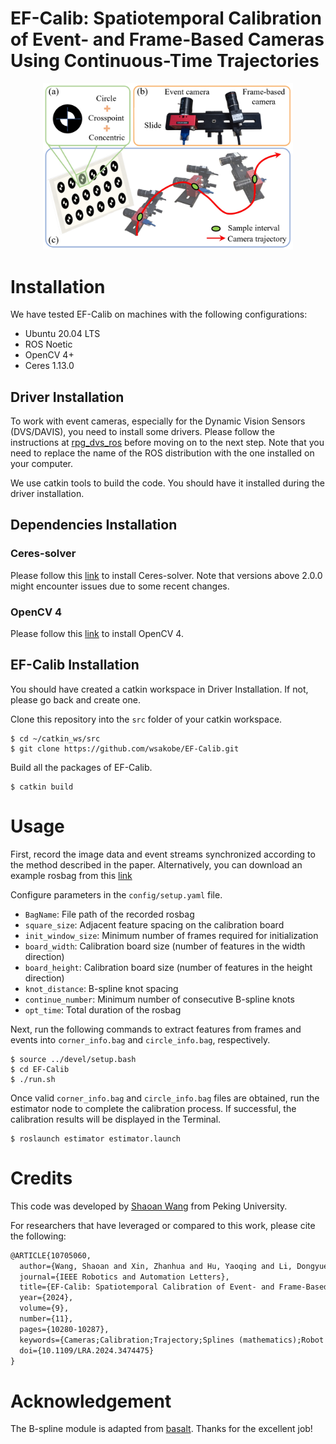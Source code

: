 # EF-Calib: Spatiotemporal Calibration of Event- and Frame-Based Cameras Using Continuous-Time Trajectories

<div align=center>
    <img src="./asset/overview.png" alt="overview image" width="400">
</div>

# Installation

We have tested EF-Calib on machines with the following configurations:
* Ubuntu 20.04 LTS
* ROS Noetic
* OpenCV 4+
* Ceres 1.13.0

## Driver Installation

To work with event cameras, especially for the Dynamic Vision Sensors (DVS/DAVIS), you need to install some drivers. Please follow the instructions at [rpg_dvs_ros](https://github.com/uzh-rpg/rpg_dvs_ros) before moving on to the next step. Note that you need to replace the name of the ROS distribution with the one installed on your computer.

We use catkin tools to build the code. You should have it installed during the driver installation.

## Dependencies Installation

### Ceres-solver

Please follow this [link](http://ceres-solver.org/installation.html) to install Ceres-solver. Note that versions above 2.0.0 might encounter issues due to some recent changes.

### OpenCV 4

Please follow this [link](https://opencv.org/get-started/) to install OpenCV 4.

## EF-Calib Installation

You should have created a catkin workspace in Driver Installation. If not, please go back and create one.

Clone this repository into the `src` folder of your catkin workspace.

    $ cd ~/catkin_ws/src 
    $ git clone https://github.com/wsakobe/EF-Calib.git

Build all the packages of EF-Calib.

    $ catkin build


# Usage

First, record the image data and event streams synchronized according to the method described in the paper. Alternatively, you can download an example rosbag from this [link](https://drive.google.com/file/d/1UXtpTBYqeFjvbvVHNQ-meKYFzR9RP7e2/view?usp=sharing) 

Configure parameters in the `config/setup.yaml` file.

  - `BagName`: File path of the recorded rosbag
  - `square_size`: Adjacent feature spacing on the calibration board
  - `init_window_size`: Minimum number of frames required for initialization
  - `board_width`: Calibration board size (number of features in the width direction)
  - `board_height`: Calibration board size (number of features in the height direction)
  - `knot_distance`: B-spline knot spacing
  - `continue_number`: Minimum number of consecutive B-spline knots
  - `opt_time`: Total duration of the rosbag

Next, run the following commands to extract features from frames and events into `corner_info.bag` and `circle_info.bag`, respectively.

    $ source ../devel/setup.bash
    $ cd EF-Calib
    $ ./run.sh

Once valid `corner_info.bag` and `circle_info.bag` files are obtained, run the estimator node to complete the calibration process. If successful, the calibration results will be displayed in the Terminal.

    $ roslaunch estimator estimator.launch

# Credits

This code was developed by [Shaoan Wang](https://wsakobe.github.io/) from Peking University.

For researchers that have leveraged or compared to this work, please cite the following:

```latex
@ARTICLE{10705060,
  author={Wang, Shaoan and Xin, Zhanhua and Hu, Yaoqing and Li, Dongyue and Zhu, Mingzhu and Yu, Junzhi},
  journal={IEEE Robotics and Automation Letters}, 
  title={EF-Calib: Spatiotemporal Calibration of Event- and Frame-Based Cameras Using Continuous-Time Trajectories}, 
  year={2024},
  volume={9},
  number={11},
  pages={10280-10287},
  keywords={Cameras;Calibration;Trajectory;Splines (mathematics);Robot vision systems;Accuracy;Lighting;Spatiotemporal phenomena;Synchronization;Pattern recognition;Calibration and identification;sensor fusion;event camera;spatiotemporal calibration},
  doi={10.1109/LRA.2024.3474475}
}
```

# Acknowledgement

The B-spline module is adapted from [basalt](https://gitlab.com/VladyslavUsenko/basalt-headers). Thanks for the excellent job!
